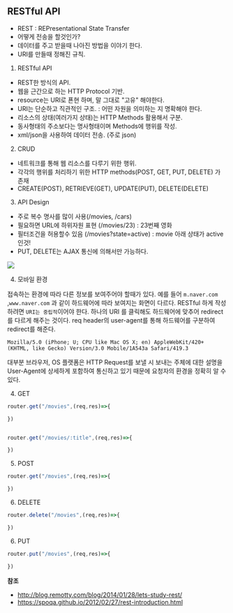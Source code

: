 ## RESTful API

- REST : REPresentational State Transfer
- 어떻게 전송을 할것인가? 
- 데이터를 주고 받을때 나아진 방법을 이야기 한다.
- URI를 만들때 정해진 규칙.


1. RESTful API
- REST한 방식의 API.
- 웹을 근간으로 하는 HTTP Protocol 기반.
- resource는 URI로 푠현 하며, 말 그대로 "고유" 해야한다.
- URI는 단순하고 직관적인 구조. : 어떤 자원을 의미하는 지 명확해야 한다.
- 리소스의 상태(여러가지 상태)는 HTTP Methods 활용해서 구분.
- 동사형태의 주소보다는 명사형태이며 Methods에 행위를 작성. 
- xml/json을 사용하여 데이터 전송. (주로 json)

2. CRUD
- 네트워크를 통해 웹 리소스를 다루기 위한 행위.
- 각각의 행위를 처리하기 위한 HTTP methods(POST, GET, PUT, DELETE) 가 존재
- CREATE(POST), RETRIEVE(GET), UPDATE(PUT), DELETE(DELETE)

3. API Design
- 주로 복수 명사를 많이 사용(/movies, /cars)
- 필요하면 URL에 하위자원 표현 (/movies/23) : 23번째 영화
- 필터조건을 허용할수 있음 (/movies?state=active) : movie 아래 상태가 active인것!
- PUT, DELETE는 AJAX 통신에 의해서만 가능하다.

<img src="https://i.stack.imgur.com/BHweq.png" />


4. 모바일 환경

접속하는 환경에 따라 다른 정보를 보여주어야 할때가 있다. 예를 들어 `m.naver.com` ,`www.naver.com` 과 같이 하드웨어에 따라 보여지는 화면이 다르다. RESTful 하게 작성 하려면 `URI는 중립적`이어야 한다. 하나의 URI 를 클릭해도 하드웨어에 맞추어 redirect를  다르게 해주는 것이다. req header의 user-agent를 통해 하드웨어를 구분하여 redirect를 해준다.

~~~
Mozilla/5.0 (iPhone; U; CPU like Mac OS X; en) AppleWebKit/420+ (KHTML, like Gecko) Version/3.0 Mobile/1A543a Safari/419.3
~~~

대부분 브라우저, OS 플랫폼은 HTTP Request를 보낼 시 보내는 주체에 대한 설명을 User-Agent에 상세하게 포함하여 통신하고 있기 때문에 요청자의 환경을 정확히 알 수 있다.


4. GET
~~~Javascript
router.get("/movies",(req,res)=>{

})


router.get("/movies/:title",(req,res)=>{

})
~~~


5. POST
~~~Javascript
router.get("/movies",(req,res)=>{

})
~~~

6. DELETE
~~~Javascript
router.delete("/movies",(req,res)=>{

})
~~~

6. PUT
~~~Javascript
router.put("/movies",(req,res)=>{

})
~~~

**참조**

- http://blog.remotty.com/blog/2014/01/28/lets-study-rest/
- https://spoqa.github.io/2012/02/27/rest-introduction.html